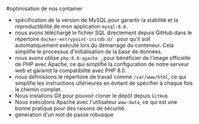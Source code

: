 #optimisation de nos container 

- spécification de la  version  de MySQL pour garantir la stabilité et la reproductibilité de mon application `mysql:8.0.`
- nous avons téléchargé le fichier SQL directement depuis GitHub dans le répertoire `docker-entrypoint-initdb.d/ ` pour qu'il soit automatiquement exécuté lors du démarrage du conteneur. Cela simplifie le processus d'initialisation de la base de données.
- nous avons utilise `php:8.0-apache `, pour bénéficier de l'image officielle de PHP avec Apache, ce qui simplifie la configuration de notre serveur web et garantit la compatibilité avec PHP 8.0.
- nous définissons le répertoire de travail comme ` /var/www/html `, ce qui simplifie les instructions ultérieures en évitant de spécifier à chaque fois le chemin complet.
- Nous installons Git pour pouvoir cloner le dépôt depuis `GitHub`
- Nous exécutons Apache avec l'utilisateur `www-data`, ce qui est une bonne pratique pour des raisons de sécurité.
- generation d'un mot de passe robusque 

